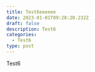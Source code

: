 ```yaml
---
title: Test6eeeeee
date: 2023-01-01T09:28:20.232Z
draft: false
description: Test6
categories:
  - Test6
type: post
---
```

 Test6